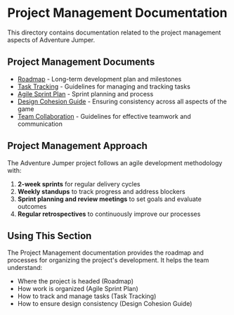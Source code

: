 # Project Management Documentation

This directory contains documentation related to the project management aspects of Adventure Jumper.

## Project Management Documents

- [Roadmap](Roadmap.md) - Long-term development plan and milestones
- [Task Tracking](TaskTracking.md) - Guidelines for managing and tracking tasks
- [Agile Sprint Plan](AgileSprintPlan.md) - Sprint planning and process
- [Design Cohesion Guide](DesignCohesionGuide.md) - Ensuring consistency across all aspects of the game
- [Team Collaboration](TeamCollaboration.md) - Guidelines for effective teamwork and communication

## Project Management Approach

The Adventure Jumper project follows an agile development methodology with:

1. **2-week sprints** for regular delivery cycles
2. **Weekly standups** to track progress and address blockers
3. **Sprint planning and review meetings** to set goals and evaluate outcomes
4. **Regular retrospectives** to continuously improve our processes

## Using This Section

The Project Management documentation provides the roadmap and processes for organizing the project's development. It helps the team understand:

- Where the project is headed (Roadmap)
- How work is organized (Agile Sprint Plan)
- How to track and manage tasks (Task Tracking)
- How to ensure design consistency (Design Cohesion Guide)
